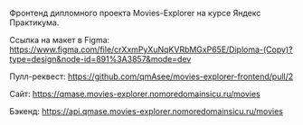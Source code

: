 Фронтенд дипломного проекта Movies-Explorer на курсе Яндекс Практикума.

Ссылка на макет в Figma:
https://www.figma.com/file/crXxmPyXuNqKVRbMGxP65E/Diploma-(Copy)?type=design&node-id=891%3A3857&mode=dev

Пулл-реквест:
https://github.com/qmAsee/movies-explorer-frontend/pull/2

Сайт:
https://qmase.movies-explorer.nomoredomainsicu.ru/movies

Бэкенд:
https://api.qmase.movies-explorer.nomoredomainsicu.ru/movies
